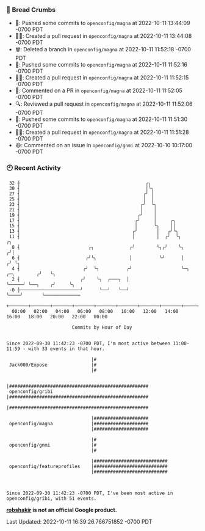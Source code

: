 ### 🍞 Bread Crumbs

 * 🚢: Pushed some commits to `openconfig/magna` at 2022-10-11 13:44:09 -0700 PDT
 * ✍🏼: Created a pull request in `openconfig/magna` at 2022-10-11 13:44:08 -0700 PDT
 * 🗑: Deleted a branch in `openconfig/magna` at 2022-10-11 11:52:18 -0700 PDT
 * 🚢: Pushed some commits to `openconfig/magna` at 2022-10-11 11:52:16 -0700 PDT
 * ✍🏼: Created a pull request in `openconfig/magna` at 2022-10-11 11:52:15 -0700 PDT
 * 💬: Commented on a PR in  `openconfig/magna` at 2022-10-11 11:52:05 -0700 PDT
 * 🔍: Reviewed a pull request in  `openconfig/magna` at 2022-10-11 11:52:06 -0700 PDT
 * 🚢: Pushed some commits to `openconfig/magna` at 2022-10-11 11:51:30 -0700 PDT
 * ✍🏼: Created a pull request in `openconfig/magna` at 2022-10-11 11:51:28 -0700 PDT
 * 😃: Commented on an issue in `openconfig/gnmi` at 2022-10-10 10:17:00 -0700 PDT

### 🕘 Recent Activity
```
 32 ┼                                              ╭╮
 30 ┤                                              │╰╮
 27 ┤                                             ╭╯ │
 25 ┤                                             │  │
 23 ┤                                            ╭╯  ╰╮
 21 ┤                                            │    │
 19 ┤                                           ╭╯    │
 17 ┤                                          ╭╯     │     ╭╮
 15 ┤                                          │      ╰╮    ││
 13 ┤                                         ╭╯       │   ╭╯╰╮
 11 ┤                                         │        │  ╭╯  ╰╮                      ╭╮
  8 ┤                         ╭╮             ╭╯        ╰╮╭╯    ╰╮                    ╭╯│
  6 ┤                        ╭╯╰╮            │          ╰╯      │                   ╭╯ ╰╮
  4 ┤                       ╭╯  ╰╮          ╭╯                  ╰─╮     ╭─╮        ╭╯   ╰╮
  2 ┤                      ╭╯    ╰╮  ╭───╮  │                     ╰─────╯ ╰──╮    ╭╯     ╰╮
 -0 ┼──────────────────────╯      ╰──╯   ╰──╯                                ╰────╯       ╰─────────────
    +───────+───────+───────+───────+───────+───────+───────+───────+───────+───────+───────+───────+────
  00:00   02:00   04:00   06:00   08:00   10:00   12:00   14:00   16:00   18:00   20:00   22:00   00:00   

						Commits by Hour of Day


Since 2022-09-30 11:42:23 -0700 PDT, I'm most active between 11:00-11:59 - with 33 events in that hour.

```



```
                               |#
 Jack000/Expose                |#
                               |#

                               |###################################################
 openconfig/gribi              |###################################################
                               |###################################################

                               |####################
 openconfig/magna              |####################
                               |####################

                               |#
 openconfig/gnmi               |#
                               |#

                               |###########################
 openconfig/featureprofiles    |###########################
                               |###########################



Since 2022-09-30 11:42:23 -0700 PDT, I've been most active in openconfig/gribi, with 51 events.

```
**[robshakir](mailto:robjs@google.com) is not an official Google product.**  


Last Updated: 2022-10-11 16:39:26.766751852 -0700 PDT
